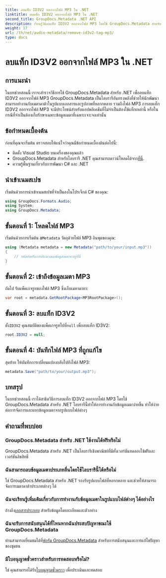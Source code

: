 ```yaml
---
title: ลบแท็ก ID3V2 ออกจากไฟล์ MP3 ใน .NET
linktitle: ลบแท็ก ID3V2 ออกจากไฟล์ MP3 ใน .NET
second_title: GroupDocs.Metadata .NET API
description: เรียนรู้วิธีลบแท็ก ID3V2 ออกจากไฟล์ MP3 โดยใช้ GroupDocs.Metadata สำหรับ .NET จัดการข้อมูลเมตาในโปรเจ็กต์ C# ของคุณอย่างมีประสิทธิภาพ
weight: 17
url: /th/net/audio-metadata/remove-id3v2-tag-mp3/
type: docs
---
```

# ลบแท็ก ID3V2 ออกจากไฟล์ MP3 ใน .NET

## การแนะนำ
ในบทช่วยสอนนี้ เราจะสำรวจวิธีการใช้ GroupDocs.Metadata สำหรับ .NET เพื่อลบแท็ก ID3V2 ออกจากไฟล์ MP3 GroupDocs.Metadata เป็นไลบรารีอันทรงพลังที่ช่วยให้นักพัฒนาสามารถทำงานกับเมตาดาต้าในรูปแบบเอกสารและรูปภาพที่หลากหลาย รวมถึงไฟล์ MP3 การลบแท็ก ID3V2 ออกจากไฟล์ MP3 จะมีประโยชน์สำหรับแอปพลิเคชันที่ไม่จำเป็นต้องใช้แท็กเหล่านี้ หรือในกรณีที่จำเป็นต้องเก็บรักษาเฉพาะข้อมูลเมตาที่เฉพาะเจาะจงเท่านั้น
## ข้อกำหนดเบื้องต้น
ก่อนที่คุณจะเริ่มต้น ตรวจสอบให้แน่ใจว่าคุณมีข้อกำหนดเบื้องต้นต่อไปนี้:
- ติดตั้ง Visual Studio บนเครื่องของคุณแล้ว
-  GroupDocs.Metadata สำหรับไลบรารี .NET คุณสามารถดาวน์โหลดได้จาก[ที่นี่](https://releases.groupdocs.com/metadata/net/).
- ความรู้พื้นฐานเกี่ยวกับการพัฒนา C# และ .NET

## นำเข้าเนมสเปซ
เริ่มต้นด้วยการนำเข้าเนมสเปซที่จำเป็นลงในโปรเจ็กต์ C# ของคุณ:
```csharp
using GroupDocs.Formats.Audio;
using System;
using GroupDocs.Metadata;
```
## ขั้นตอนที่ 1: โหลดไฟล์ MP3
 เริ่มต้นด้วยการเริ่มต้น a`Metadata` วัตถุด้วยไฟล์ MP3 อินพุตของคุณ:
```csharp
using (Metadata metadata = new Metadata("path/to/your/input.mp3"))
{
    // รหัสสำหรับการประมวลผลข้อมูลเมตาจะอยู่ที่นี่
}
```
## ขั้นตอนที่ 2: เข้าถึงข้อมูลเมตา MP3
ถัดไป รับแพ็คเกจรูทของไฟล์ MP3 ซึ่งเก็บเมทาดาทา:
```csharp
var root = metadata.GetRootPackage<MP3RootPackage>();
```
## ขั้นตอนที่ 3: ลบแท็ก ID3V2
 ตั้ง`ID3V2` คุณสมบัติของแพ็คเกจรูทไปที่`null` เพื่อลบแท็ก ID3V2:
```csharp
root.ID3V2 = null;
```
## ขั้นตอนที่ 4: บันทึกไฟล์ MP3 ที่ถูกแก้ไข
สุดท้าย ให้บันทึกการเปลี่ยนแปลงกลับไปยังไฟล์ MP3:
```csharp
metadata.Save("path/to/your/output.mp3");
```

## บทสรุป
ในบทช่วยสอนนี้ เราได้สาธิตวิธีการลบแท็ก ID3V2 ออกจากไฟล์ MP3 โดยใช้ GroupDocs.Metadata สำหรับ .NET ไลบรารีนี้ทำให้การทำงานกับข้อมูลเมตาง่ายขึ้น ทำให้ง่ายต่อการจัดการและแยกข้อมูลเมตาจากรูปแบบไฟล์ต่างๆ

## คำถามที่พบบ่อย
### GroupDocs.Metadata สำหรับ .NET ใช้งานได้ฟรีหรือไม่
GroupDocs.Metadata สำหรับ .NET เป็นไลบรารีเชิงพาณิชย์ที่มีทั้งเวอร์ชันทดลองใช้ฟรีและเวอร์ชันลิขสิทธิ์
### ฉันสามารถลบข้อมูลเมตาประเภทอื่นโดยใช้ไลบรารีนี้ได้หรือไม่
ใช่ GroupDocs.Metadata สำหรับ .NET รองรับรูปแบบไฟล์ที่หลากหลาย และช่วยให้สามารถจัดการเมตาดาต้าประเภทต่างๆ ได้
### ฉันจะเรียนรู้เพิ่มเติมเกี่ยวกับการทำงานกับข้อมูลเมตาในรูปแบบไฟล์ต่างๆ ได้อย่างไร
 อ้างถึง[เอกสารประกอบ](https://tutorials.groupdocs.com/metadata/net/) สำหรับข้อมูลโดยละเอียดและตัวอย่าง
### ฉันจะรับการสนับสนุนได้ที่ไหนหากฉันประสบปัญหาขณะใช้ GroupDocs.Metadata
 ท่านสามารถเยี่ยมชมได้ที่[ฟอรัม GroupDocs.Metadata](https://forum.groupdocs.com/c/metadata/14) สำหรับการสนับสนุนและการแก้ไขปัญหาของชุมชน
### มีใบอนุญาตชั่วคราวสำหรับการทดสอบหรือไม่?
ใช่ คุณสามารถได้รับ[ใบอนุญาตชั่วคราว](https://purchase.groupdocs.com/temporary-license/) เพื่อประเมินและทดสอบ
